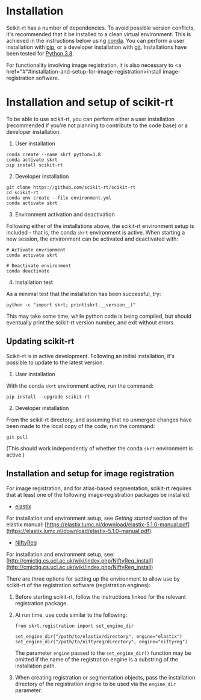 # Installation

Scikit-rt has a number of dependencies.  To avoid possible version conflicts,
it's recommended that it be installed to a clean virtual
environment.  This is achieved in the instructions below using
[conda](https://docs.conda.io/).  You can perform a user installation
with [pip](https://pip.pypa.io/), or a developer installation with
[git](https://git-scm.com/).   Installations have been tested
for [Python 3.8](https://www.python.org/downloads/release/python-380/).

For functionality involving image registration, it is also necessary
to <a href="#"#installation-and-setup-for-image-registration>install
image-registration software</a>.

# Installation and setup of scikit-rt

To be able to use scikit-rt, you can perform either a user installation
(recommended if you're not planning to contribute to the code base) or
a developer installation.

1. User installation
```
conda create --name skrt python=3.8
conda activate skrt
pip install scikit-rt
```

2. Developer installation
```
git clone https://github.com/scikit-rt/scikit-rt
cd scikit-rt
conda env create --file environment.yml
conda activate skrt
```

3. Environment activation and deactivation

Following either of the installations above, the scikit-rt environment
setup is included - that is, the conda `skrt` environment is active.  When
starting a new session, the environment can be activated
and deactivated with:
```
# Activate envrionment
conda activate skrt

# Deactivate environment
conda deactivate
```

4. Installation test

As a minimal test that the installation has been successful, try:
```
python -c "import skrt; print(skrt.__version__)"
```
This may take some time, while python code is being compiled, but
should eventually print the scikit-rt version number, and exit without errors.

## Updating scikit-rt

Scikit-rt is in active development. Following an initial installation,
it's possible to update to the latest version.

1. User installation

With the conda `skrt` environment active, run the command:

```
pip install --upgrade scikit-rt
```

2. Developer installation

From the scikit-rt directory, and assuming that no unmerged changes have
been made to the local copy of the code, run the command:

```
git pull
```
(This should work independently of whether the conda `skrt` environment
is active.)

## Installation and setup for image registration

For image registration, and for atlas-based segmentation, scikit-rt requires
that at least one of the following image-registration packages be installed:

- [elastix](https://elastix.lumc.nl/)

For installation and environment setup, see *Getting started* section of
 the elastix manual:
[https://elastix.lumc.nl/download/elastix-5.1.0-manual.pdf](https://elastix.lumc.nl/download/elastix-5.1.0-manual.pdf).

- [NiftyReg](http://cmictig.cs.ucl.ac.uk/wiki/index.php/NiftyReg)

For installation and environment setup, see:<br/>
[http://cmictig.cs.ucl.ac.uk/wiki/index.php/NiftyReg_install](http://cmictig.cs.ucl.ac.uk/wiki/index.php/NiftyReg_install)

There are three options for setting up the environment to allow use by
scikit-rt of the registration software (registration engines):

1. Before starting scikit-rt, follow the instructions linked for
   the relevant registration package.

2. At run time, use code similar to the following:

   ```
   from skrt.registration import set_engine_dir

   set_engine_dir("/path/to/elastix/directory", engine="elastix")
   set_engine_dir("/path/to/niftyreg/directory", engine="niftyreg")
   ```

   The parameter `engine` passed to the `set_engine_dir()` function
   may be omitted if the name of the registration engine is a substring
   of the installation path.

3. When creating registration or segmentation objects, pass the
   installation directory of the registration engine to be used via
   the `engine_dir` parameter.
